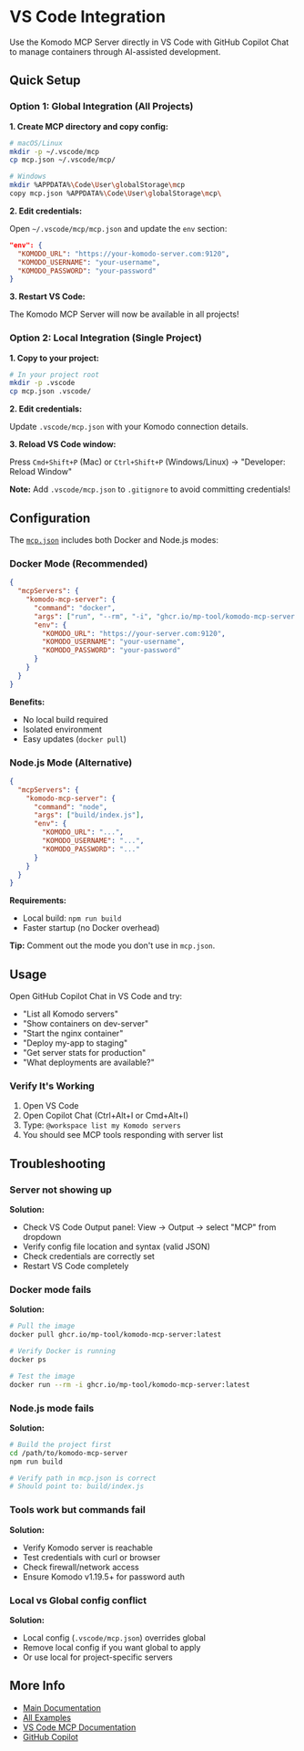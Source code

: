 # VS Code Integration

Use the Komodo MCP Server directly in VS Code with GitHub Copilot Chat to manage containers through AI-assisted development.

## Quick Setup

### Option 1: Global Integration (All Projects)

**1. Create MCP directory and copy config:**

```bash
# macOS/Linux
mkdir -p ~/.vscode/mcp
cp mcp.json ~/.vscode/mcp/

# Windows
mkdir %APPDATA%\Code\User\globalStorage\mcp
copy mcp.json %APPDATA%\Code\User\globalStorage\mcp\
```

**2. Edit credentials:**

Open `~/.vscode/mcp/mcp.json` and update the `env` section:
```json
"env": {
  "KOMODO_URL": "https://your-komodo-server.com:9120",
  "KOMODO_USERNAME": "your-username",
  "KOMODO_PASSWORD": "your-password"
}
```

**3. Restart VS Code:**

The Komodo MCP Server will now be available in all projects!

### Option 2: Local Integration (Single Project)

**1. Copy to your project:**

```bash
# In your project root
mkdir -p .vscode
cp mcp.json .vscode/
```

**2. Edit credentials:**

Update `.vscode/mcp.json` with your Komodo connection details.

**3. Reload VS Code window:**

Press `Cmd+Shift+P` (Mac) or `Ctrl+Shift+P` (Windows/Linux) → "Developer: Reload Window"

**Note:** Add `.vscode/mcp.json` to `.gitignore` to avoid committing credentials!

## Configuration

The [`mcp.json`](./mcp.json) includes both Docker and Node.js modes:

### Docker Mode (Recommended)

```json
{
  "mcpServers": {
    "komodo-mcp-server": {
      "command": "docker",
      "args": ["run", "--rm", "-i", "ghcr.io/mp-tool/komodo-mcp-server:latest"],
      "env": {
        "KOMODO_URL": "https://your-server.com:9120",
        "KOMODO_USERNAME": "your-username",
        "KOMODO_PASSWORD": "your-password"
      }
    }
  }
}
```

**Benefits:**
- No local build required
- Isolated environment
- Easy updates (`docker pull`)

### Node.js Mode (Alternative)

```json
{
  "mcpServers": {
    "komodo-mcp-server": {
      "command": "node",
      "args": ["build/index.js"],
      "env": {
        "KOMODO_URL": "...",
        "KOMODO_USERNAME": "...",
        "KOMODO_PASSWORD": "..."
      }
    }
  }
}
```

**Requirements:**
- Local build: `npm run build`
- Faster startup (no Docker overhead)

**Tip:** Comment out the mode you don't use in `mcp.json`.

## Usage

Open GitHub Copilot Chat in VS Code and try:

- "List all Komodo servers"
- "Show containers on dev-server"
- "Start the nginx container"
- "Deploy my-app to staging"
- "Get server stats for production"
- "What deployments are available?"

### Verify It's Working

1. Open VS Code
2. Open Copilot Chat (Ctrl+Alt+I or Cmd+Alt+I)
3. Type: `@workspace list my Komodo servers`
4. You should see MCP tools responding with server list

## Troubleshooting

### Server not showing up

**Solution:**
- Check VS Code Output panel: View → Output → select "MCP" from dropdown
- Verify config file location and syntax (valid JSON)
- Check credentials are correctly set
- Restart VS Code completely

### Docker mode fails

**Solution:**
```bash
# Pull the image
docker pull ghcr.io/mp-tool/komodo-mcp-server:latest

# Verify Docker is running
docker ps

# Test the image
docker run --rm -i ghcr.io/mp-tool/komodo-mcp-server:latest
```

### Node.js mode fails

**Solution:**
```bash
# Build the project first
cd /path/to/komodo-mcp-server
npm run build

# Verify path in mcp.json is correct
# Should point to: build/index.js
```

### Tools work but commands fail

**Solution:**
- Verify Komodo server is reachable
- Test credentials with curl or browser
- Check firewall/network access
- Ensure Komodo v1.19.5+ for password auth

### Local vs Global config conflict

**Solution:**
- Local config (`.vscode/mcp.json`) overrides global
- Remove local config if you want global to apply
- Or use local for project-specific servers

## More Info

- [Main Documentation](../../README.md)
- [All Examples](../README.md)
- [VS Code MCP Documentation](https://code.visualstudio.com/docs/copilot/customization/mcp-servers)
- [GitHub Copilot](https://github.com/features/copilot)
